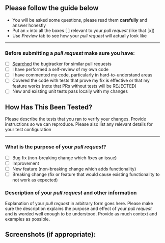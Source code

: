## Please follow the guide below

- You will be asked some questions, please read them **carefully** and answer honestly
- Put an `x` into all the boxes [ ] relevant to your *pull request* (like that [x])
- Use *Preview* tab to see how your *pull request* will actually look like

---

### Before submitting a *pull request* make sure you have:
- [ ] [Searched](https://github.com/S-Race/rad/pulls) the bugtracker for similar pull requests
- [ ] I have performed a self-review of my own code
- [ ] I have commented my code, particularly in hard-to-understand areas
- [ ] Covered the code with tests that prove my fix is effective or that my feature works (note that PRs
without tests will be REJECTED)
- [ ] New and existing unit tests pass locally with my changes

## How Has This Been Tested?

Please describe the tests that you ran to verify your changes. Provide instructions so we can reproduce.
Please also list any relevant details for your test configuration

---

### What is the purpose of your *pull request*?
- [ ] Bug fix (non-breaking change which fixes an issue)
- [ ] Improvement
- [ ] New feature (non-breaking change which adds functionality)
- [ ] Breaking change (fix or feature that would cause existing functionality to not work as expected)

### Description of your *pull request* and other information

Explanation of your *pull request* in arbitrary form goes here. Please make sure the description explains
the purpose and effect of your *pull request* and is worded well enough to be understood. Provide as much
context and examples as possible.

## Screenshots (if appropriate):
